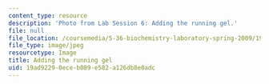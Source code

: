 ```yaml
---
content_type: resource
description: 'Photo from Lab Session 6: Adding the running gel.'
file: null
file_location: /coursemedia/5-36-biochemistry-laboratory-spring-2009/19ad92290eceb089e582a126db8e0adc_Lab6_1.jpg
file_type: image/jpeg
resourcetype: Image
title: Adding the running gel
uid: 19ad9229-0ece-b089-e582-a126db8e0adc
---
```

